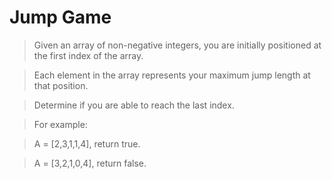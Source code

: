 # Jump Game

> Given an array of non-negative integers, you are initially positioned at the first index of the array.

> Each element in the array represents your maximum jump length at that position.

> Determine if you are able to reach the last index.

> For example:

> A = [2,3,1,1,4], return true.

> A = [3,2,1,0,4], return false.

```Python

```
